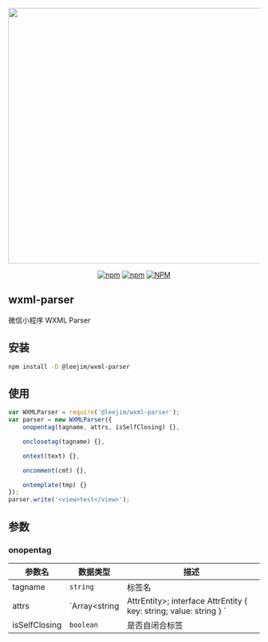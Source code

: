<p align="center">
    <img width="512" src="https://user-images.githubusercontent.com/7017290/148170109-70f1b3e4-1bd6-41f4-b1e7-c5e11dae3656.png" />
</p>
<p align="center">
    <a href="https://www.npmjs.com/package/@leejim/wxml-parser"><img alt="npm" src="https://img.shields.io/npm/v/@leejim/wxml-parser"></a>
    <a href="https://www.npmjs.com/package/@leejim/wxml-parser"><img alt="npm" src="https://img.shields.io/npm/dw/@leejim/wxml-parser"></a>
    <a href="https://www.npmjs.com/package/@leejim/wxml-parser"><img alt="NPM" src="https://img.shields.io/npm/l/@leejim/wxml-parser"></a>
</p>

## wxml-parser

微信小程序 WXML Parser

## 安装

```bash
npm install -D @leejim/wxml-parser
```

## 使用

```js
var WXMLParser = require('@leejim/wxml-parser');
var parser = new WXMLParser({
    onopentag(tagname, attrs, isSelfClosing) {},

    onclosetag(tagname) {},

    ontext(text) {},

    oncomment(cmt) {},

    ontemplate(tmp) {}
});
parser.write('<view>test</view>');
```

## 参数

### onopentag

参数名|数据类型|描述
--|--|--
tagname | `string` | 标签名
attrs | `Array<string|AttrEntity>; interface AttrEntity { key: string; value: string } ` | 单值时只返回 `key`；否则返回 `key`` 和 `value`
isSelfClosing | `boolean` | 是否自闭合标签